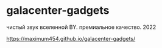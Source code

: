 # galacenter-gadgets
чистый звук вселенной BY. премиальное качество. 2022


https://maximum454.github.io/galacenter-gadgets/
